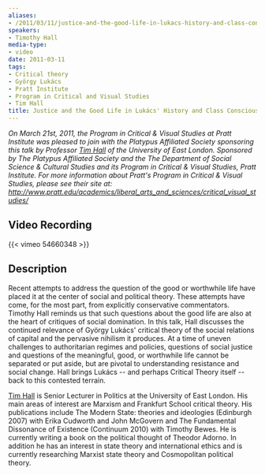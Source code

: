 ```yaml
---
aliases:
- /2011/03/11/justice-and-the-good-life-in-lukacs-history-and-class-consciousness
speakers:
- Timothy Hall
media-type:
- video
date: 2011-03-11
tags:
- Critical theory
- György Lukács
- Pratt Institute
- Program in Critical and Visual Studies
- Tim Hall
title: Justice and the Good Life in Lukács' History and Class Consciousness
---
```


_On March 21st, 2011, the Program in Critical & Visual Studies at Pratt Institute was pleased to join with the Platypus Affiliated Society sponsoring this talk by Professor [Tim Hall](/speakers/timothy-hall) of the University of East London. Sponsored by The Platypus Affiliated Society and the The Department of Social Science & Cultural Studies and its Program in Critical & Visual Studies, Pratt Institute. For more information about Pratt's Program in Critical & Visual Studies, please see their site at: http://www.pratt.edu/academics/liberal_arts_and_sciences/critical_visual_studies/_


## Video Recording

{{< vimeo 54660348 >}}

## Description

Recent attempts to address the question of the good or worthwhile life have placed it at the center of social and political theory. These attempts have come, for the most part, from explicitly conservative commentators. Timothy Hall reminds us that such questions about the good life are also at the heart of critiques of social domination. In this talk, Hall discusses the continued relevance of György Lukács' critical theory of the social relations of capital and the pervasive nihilism it produces. At a time of uneven challenges to authoritarian regimes and policies, questions of social justice and questions of the meaningful, good, or worthwhile life cannot be separated or put aside, but are pivotal to understanding resistance and social change. Hall brings Lukács -- and perhaps Critical Theory itself -- back to this contested terrain.

[Tim Hall](/speakers/timothy-hall) is Senior Lecturer in Politics at the University of East London. His main areas of interest are Marxism and Frankfurt School critical theory. His publications include The Modern State: theories and ideologies (Edinburgh 2007) with Erika Cudworth and John McGovern and The Fundamental Dissonance of Existence (Continuum 2010) with Timothy Bewes. He is currently writing a book on the political thought of Theodor Adorno. In addition he has an interest in state theory and international ethics and is currently researching Marxist state theory and Cosmopolitan political theory.
